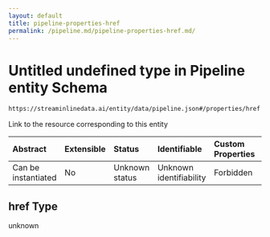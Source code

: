 ```yaml
---
layout: default
title: pipeline-properties-href
permalink: /pipeline.md/pipeline-properties-href.md/
---
```

# Untitled undefined type in Pipeline entity Schema

```txt
https://streaminlinedata.ai/entity/data/pipeline.json#/properties/href
```

Link to the resource corresponding to this entity

| Abstract            | Extensible | Status         | Identifiable            | Custom Properties | Additional Properties | Access Restrictions | Defined In                                                         |
| :------------------ | :--------- | :------------- | :---------------------- | :---------------- | :-------------------- | :------------------ | :----------------------------------------------------------------- |
| Can be instantiated | No         | Unknown status | Unknown identifiability | Forbidden         | Allowed               | none                | [pipeline.json*](pipeline.md "open original schema") |

## href Type

unknown
